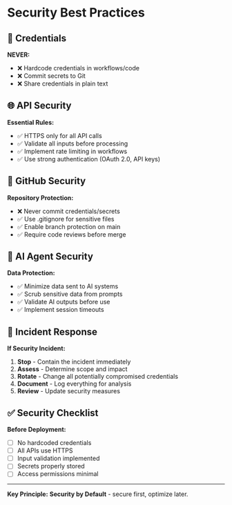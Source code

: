 # Security Best Practices

## 🔑 Credentials

**NEVER:**
- ❌ Hardcode credentials in workflows/code  
- ❌ Commit secrets to Git
- ❌ Share credentials in plain text

## 🌐 API Security

**Essential Rules:**
- ✅ HTTPS only for all API calls
- ✅ Validate all inputs before processing
- ✅ Implement rate limiting in workflows
- ✅ Use strong authentication (OAuth 2.0, API keys)

## 🎫 GitHub Security

**Repository Protection:**
- ❌ Never commit credentials/secrets
- ✅ Use .gitignore for sensitive files  
- ✅ Enable branch protection on main
- ✅ Require code reviews before merge

## 🤖 AI Agent Security

**Data Protection:**
- ✅ Minimize data sent to AI systems
- ✅ Scrub sensitive data from prompts
- ✅ Validate AI outputs before use
- ✅ Implement session timeouts

## 🚨 Incident Response

**If Security Incident:**
1. **Stop** - Contain the incident immediately
2. **Assess** - Determine scope and impact  
3. **Rotate** - Change all potentially compromised credentials
4. **Document** - Log everything for analysis
5. **Review** - Update security measures

## ✅ Security Checklist

**Before Deployment:**
- [ ] No hardcoded credentials
- [ ] All APIs use HTTPS
- [ ] Input validation implemented
- [ ] Secrets properly stored
- [ ] Access permissions minimal

---

**Key Principle:** **Security by Default** - secure first, optimize later.